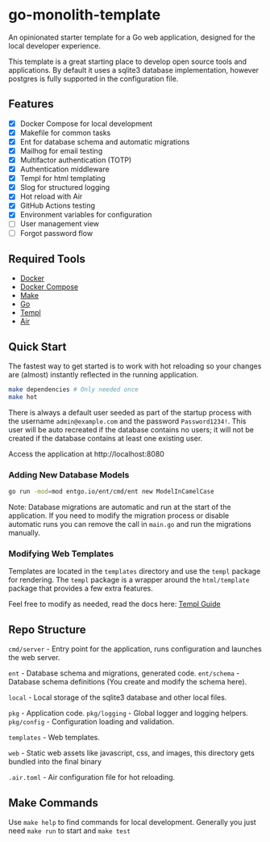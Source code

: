 # go-monolith-template
An opinionated starter template for a Go web application, designed for the local developer experience.

This template is a great starting place to develop open source tools and applications.  By default it uses a sqlite3 database
implementation, however postgres is fully supported in the configuration file.


## Features

- [x] Docker Compose for local development
- [x] Makefile for common tasks
- [x] Ent for database schema and automatic migrations
- [x] Mailhog for email testing
- [x] Multifactor authentication (TOTP)
- [x] Authentication middleware
- [x] Templ for html templating
- [x] Slog for structured logging
- [x] Hot reload with Air
- [x] GitHub Actions testing
- [x] Environment variables for configuration
- [ ] User management view
- [ ] Forgot password flow

## Required Tools

- <a href="https://www.docker.com/" target="_blank">Docker</a>
- <a href="https://docs.docker.com/compose/" target="_blank">Docker Compose</a>
- <a href="https://www.gnu.org/software/make/" target="_blank">Make</a>
- <a href="https://golang.org/" target="_blank">Go</a>
- <a href="https://templ.guide/quick-start/installation" target="_blank">Templ</a>
- <a href="https://github.com/cosmtrek/air" target="_blank">Air</a>

## Quick Start

The fastest way to get started is to work with hot reloading so your changes are (almost) instantly reflected in the running application.

```bash
make dependencies # Only needed once
make hot
```

There is always a default user seeded as part of the startup process with the username `admin@example.com` and the password `Password1234!`.
This user will be auto recreated if the database contains no users; it will not be created if the database contains at least one 
existing user.

Access the application at http://localhost:8080

### Adding New Database Models

```bash
go run -mod=mod entgo.io/ent/cmd/ent new ModelInCamelCase
```

Note:  Database migrations are automatic and run at the start of the application.  If you need to modify the migration process
or disable automatic runs you can remove the call in `main.go` and run the migrations manually.

### Modifying Web Templates

Templates are located in the `templates` directory and use the `templ` package for rendering.  The `templ` package is a wrapper around the `html/template` package that provides a few extra features.

Feel free to modify as needed, read the docs here: <a href="https://templ.guide/" target="_blank">Templ Guide</a>

## Repo Structure

`cmd/server` - Entry point for the application, runs configuration and launches the web server.

`ent` - Database schema and migrations, generated code.
`ent/schema` - Database schema definitions (You create and modify the schema here).

`local` - Local storage of the sqlite3 database and other local files.

`pkg` - Application code.
`pkg/logging` - Global logger and logging helpers.
`pkg/config` - Configuration loading and validation.

`templates` - Web templates.

`web` - Static web assets like javascript, css, and images, this directory gets bundled into the final binary

`.air.toml` - Air configuration file for hot reloading.


## Make Commands

Use `make help` to find commands for local development.  Generally you just need `make run` to start and `make test`


